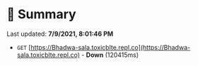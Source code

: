# 📖 Summary
Last updated: **7/9/2021, 8:01:46 PM**

- `GET` [https://Bhadwa-sala.toxicblte.repl.co](https://Bhadwa-sala.toxicblte.repl.co) - **Down** (120415ms)
